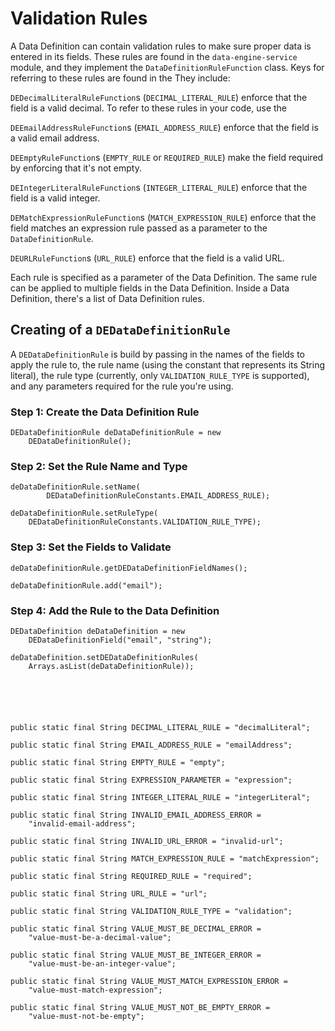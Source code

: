 # Validation Rules

A Data Definition can contain validation rules to make sure proper data is
entered in its fields. These rules are found in the `data-engine-service`
module, and they implement the `DataDefinitionRuleFunction` class. Keys for
referring to these rules are found in the They include: 

`DEDecimalLiteralRuleFunction`s (`DECIMAL_LITERAL_RULE`) enforce that the field
is a valid decimal. To refer to these rules in your code, use the 

`DEEmailAddressRuleFunction`s (`EMAIL_ADDRESS_RULE`) enforce that the field is a
valid email address.

`DEEmptyRuleFunction`s (`EMPTY_RULE` or `REQUIRED_RULE`) make the field required by enforcing that
it's not empty.
<!-- Which Key is correct?-->

`DEIntegerLiteralRuleFunction`s (`INTEGER_LITERAL_RULE`) enforce that the field
is a valid integer.

`DEMatchExpressionRuleFunction`s (`MATCH_EXPRESSION_RULE`) enforce that the
field matches an expression rule passed as a parameter to the
`DataDefinitionRule`.

`DEURLRuleFunction`s (`URL_RULE`) enforce that the field is a valid URL.

Each rule is specified as a parameter of the Data Definition. The same rule can
be applied to multiple fields in the Data Definition. Inside a Data Definition,
there's a list of Data Definition rules.

## Creating of a `DEDataDefinitionRule`

A `DEDataDefinitionRule` is build by passing in the names of the fields to apply
the rule to, the rule name (using the constant that represents its String
literal), the rule type (currently, only `VALIDATION_RULE_TYPE` is supported),
and any parameters required for the rule you're using.

### Step 1: Create the Data Definition Rule

    DEDataDefinitionRule deDataDefinitionRule = new
        DEDataDefinitionRule();


### Step 2: Set the Rule Name and Type

    deDataDefinitionRule.setName(
            DEDataDefinitionRuleConstants.EMAIL_ADDRESS_RULE);

    deDataDefinitionRule.setRuleType(
        DEDataDefinitionRuleConstants.VALIDATION_RULE_TYPE);

### Step 3: Set the Fields to Validate

    deDataDefinitionRule.getDEDataDefinitionFieldNames();
    
    deDataDefinitionRule.add("email");

### Step 4: Add the Rule to the Data Definition

    DEDataDefinition deDataDefinition = new
        DEDataDefinitionField("email", "string");

    deDataDefinition.setDEDataDefinitionRules(
        Arrays.asList(deDataDefinitionRule));






	public static final String DECIMAL_LITERAL_RULE = "decimalLiteral";

	public static final String EMAIL_ADDRESS_RULE = "emailAddress";

	public static final String EMPTY_RULE = "empty";

	public static final String EXPRESSION_PARAMETER = "expression";

	public static final String INTEGER_LITERAL_RULE = "integerLiteral";

	public static final String INVALID_EMAIL_ADDRESS_ERROR =
		"invalid-email-address";

	public static final String INVALID_URL_ERROR = "invalid-url";

	public static final String MATCH_EXPRESSION_RULE = "matchExpression";

	public static final String REQUIRED_RULE = "required";

	public static final String URL_RULE = "url";

	public static final String VALIDATION_RULE_TYPE = "validation";

	public static final String VALUE_MUST_BE_DECIMAL_ERROR =
		"value-must-be-a-decimal-value";

	public static final String VALUE_MUST_BE_INTEGER_ERROR =
		"value-must-be-an-integer-value";

	public static final String VALUE_MUST_MATCH_EXPRESSION_ERROR =
		"value-must-match-expression";

	public static final String VALUE_MUST_NOT_BE_EMPTY_ERROR =
		"value-must-not-be-empty";
